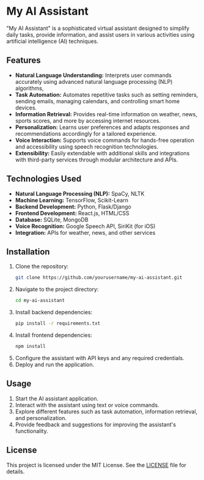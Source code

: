 # My AI Assistant

"My AI Assistant" is a sophisticated virtual assistant designed to simplify daily tasks, provide information, and assist users in various activities using artificial intelligence (AI) techniques.

## Features

- **Natural Language Understanding:** Interprets user commands accurately using advanced natural language processing (NLP) algorithms,
- **Task Automation:** Automates repetitive tasks such as setting reminders, sending emails, managing calendars, and controlling smart home devices.
- **Information Retrieval:** Provides real-time information on weather, news, sports scores, and more by accessing internet resources.
- **Personalization:** Learns user preferences and adapts responses and recommendations accordingly for a tailored experience.
- **Voice Interaction:** Supports voice commands for hands-free operation and accessibility using speech recognition technologies.
- **Extensibility:** Easily extendable with additional skills and integrations with third-party services through modular architecture and APIs.

## Technologies Used

- **Natural Language Processing (NLP):** SpaCy, NLTK
- **Machine Learning:** TensorFlow, Scikit-Learn
- **Backend Development:** Python, Flask/Django
- **Frontend Development:** React.js, HTML/CSS
- **Database:** SQLite, MongoDB
- **Voice Recognition:** Google Speech API, SiriKit (for iOS)
- **Integration:** APIs for weather, news, and other services

## Installation

1. Clone the repository:
    ```bash
    git clone https://github.com/yourusername/my-ai-assistant.git
    ```
2. Navigate to the project directory:
    ```bash
    cd my-ai-assistant
    ```
3. Install backend dependencies:
    ```bash
    pip install -r requirements.txt
    ```
4. Install frontend dependencies:
    ```bash
    npm install
    ```
5. Configure the assistant with API keys and any required credentials.
6. Deploy and run the application.

## Usage

1. Start the AI assistant application.
2. Interact with the assistant using text or voice commands.
3. Explore different features such as task automation, information retrieval, and personalization.
4. Provide feedback and suggestions for improving the assistant's functionality.

## License

This project is licensed under the MIT License. See the [LICENSE](LICENSE) file for details.
